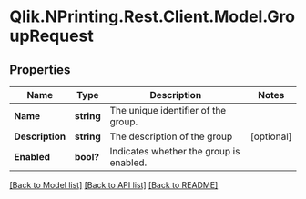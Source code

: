 # Qlik.NPrinting.Rest.Client.Model.GroupRequest
## Properties

Name | Type | Description | Notes
------------ | ------------- | ------------- | -------------
**Name** | **string** | The unique identifier of the group. | 
**Description** | **string** | The description of the group | [optional] 
**Enabled** | **bool?** | Indicates whether the group is enabled. | 

[[Back to Model list]](../README.md#documentation-for-models) [[Back to API list]](../README.md#documentation-for-api-endpoints) [[Back to README]](../README.md)

